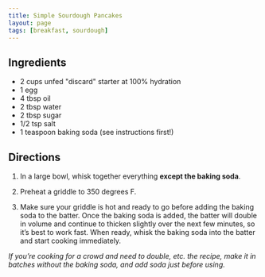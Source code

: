 ```yaml
---
title: Simple Sourdough Pancakes
layout: page
tags: [breakfast, sourdough]
---
```


## Ingredients

* 2 cups unfed "discard" starter at 100% hydration
* 1 egg
* 4 tbsp oil
* 2 tbsp water
* 2 tbsp sugar
* 1/2 tsp salt
* 1 teaspoon baking soda (see instructions first!)

## Directions

1. In a large bowl, whisk together everything **except the baking soda**.

2. Preheat a griddle to 350 degrees F.

3. Make sure your griddle is hot and ready to go before adding the baking soda to the batter. Once the baking soda is added, the batter will double in volume and continue to thicken slightly over the next few minutes, so it’s best to work fast. When ready, whisk the baking soda into the batter and start cooking immediately.

_If you’re cooking for a crowd and need to double, etc. the recipe, make it in batches without the baking soda, and add soda just before using._
